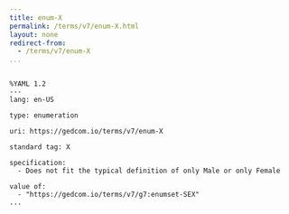 ```yaml
---
title: enum-X
permalink: /terms/v7/enum-X.html
layout: none
redirect-from:
  - /terms/v7/enum-X
...
```


```

%YAML 1.2
---
lang: en-US

type: enumeration

uri: https://gedcom.io/terms/v7/enum-X

standard tag: X

specification:
  - Does not fit the typical definition of only Male or only Female

value of:
  - "https://gedcom.io/terms/v7/g7:enumset-SEX"
...

```
